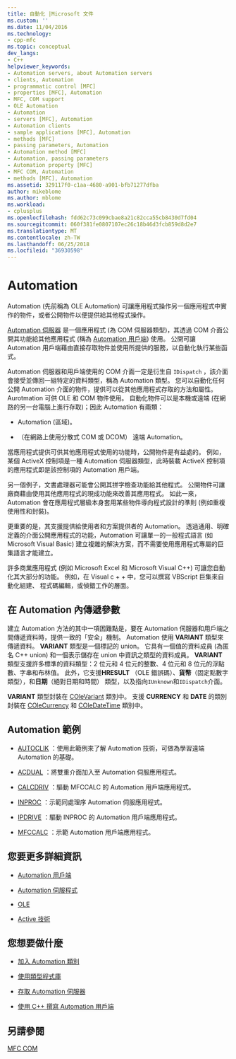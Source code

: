 ```yaml
---
title: 自動化 |Microsoft 文件
ms.custom: ''
ms.date: 11/04/2016
ms.technology:
- cpp-mfc
ms.topic: conceptual
dev_langs:
- C++
helpviewer_keywords:
- Automation servers, about Automation servers
- clients, Automation
- programmatic control [MFC]
- properties [MFC], Automation
- MFC, COM support
- OLE Automation
- Automation
- servers [MFC], Automation
- Automation clients
- sample applications [MFC], Automation
- methods [MFC]
- passing parameters, Automation
- Automation method [MFC]
- Automation, passing parameters
- Automation property [MFC]
- MFC COM, Automation
- methods [MFC], Automation
ms.assetid: 329117f0-c1aa-4680-a901-bfb71277dfba
author: mikeblome
ms.author: mblome
ms.workload:
- cplusplus
ms.openlocfilehash: fdd62c73c099cbae8a21c82cca55cb8430d7fd04
ms.sourcegitcommit: 060f381fe0807107ec26c18b46d3fcb859d8d2e7
ms.translationtype: MT
ms.contentlocale: zh-TW
ms.lasthandoff: 06/25/2018
ms.locfileid: "36930598"
---
```

# <a name="automation"></a>Automation
Automation (先前稱為 OLE Automation) 可讓應用程式操作另一個應用程式中實作的物件，或者公開物件以便提供給其他程式操作。  
  
 [Automation 伺服器](../mfc/automation-servers.md) 是一個應用程式 (為 COM 伺服器類型)，其透過 COM 介面公開其功能給其他應用程式 (稱為 [Automation 用戶端](../mfc/automation-clients.md)) 使用。 公開可讓 Automation 用戶端藉由直接存取物件並使用所提供的服務，以自動化執行某些函式。  
  
 Automation 伺服器和用戶端使用的 COM 介面一定是衍生自 `IDispatch` ，該介面會接受並傳回一組特定的資料類型，稱為 Automation 類型。 您可以自動化任何公開 Automation 介面的物件，提供可以從其他應用程式存取的方法和屬性。 Aurotmation 可供 OLE 和 COM 物件使用。 自動化物件可以是本機或遠端 (在網路的另一台電腦上進行存取)；因此 Automation 有兩類：  
  
-   Automation (區域)。  
  
-   （在網路上使用分散式 COM 或 DCOM） 遠端 Automation。  
  
 當應用程式提供可供其他應用程式使用的功能時，公開物件是有益處的。 例如，某個 ActiveX 控制項是一種 Automation 伺服器類型，此時裝載 ActiveX 控制項的應用程式即是該控制項的 Automation 用戶端。  
  
 另一個例子，文書處理器可能會公開其拼字檢查功能給其他程式。 公開物件可讓廠商藉由使用其他應用程式的現成功能來改善其應用程式。 如此一來，Automation 會在應用程式層級本身套用某些物件導向程式設計的準則 (例如重複使用性和封裝)。  
  
 更重要的是，其支援提供給使用者和方案提供者的 Automation。 透過通用、明確定義的介面公開應用程式的功能，Automation 可讓單一的一般程式語言 (如 Microsoft Visual Basic) 建立複雜的解決方案，而不需要使用應用程式專屬的巨集語言才能建立。  
  
 許多商業應用程式 (例如 Microsoft Excel 和 Microsoft Visual C++) 可讓您自動化其大部分的功能。 例如，在 Visual c + + 中，您可以撰寫 VBScript 巨集來自動化組建、 程式碼編輯，或偵錯工作的層面。  
  
##  <a name="_core_passing_parameters_in_automation"></a> 在 Automation 內傳遞參數  
 建立 Automation 方法的其中一項困難點是，要在 Automation 伺服器和用戶端之間傳遞資料時，提供一致的「安全」機制。 Automation 使用 **VARIANT** 類型來傳遞資料。 **VARIANT** 類型是一個標記的 union。 它具有一個值的資料成員 (為匿名 C++ union) 和一個表示儲存在 union 中資訊之類型的資料成員。 **VARIANT** 類型支援許多標準的資料類型：2 位元和 4 位元的整數、4 位元和 8 位元的浮點數、字串和布林值。 此外，它支援**HRESULT** （OLE 錯誤碼）、**貨幣**（固定點數字類型），和**日期**（絕對日期和時間） 類型，以及指向`IUnknown`和`IDispatch`介面。  
  
 **VARIANT** 類型封裝在 [COleVariant](../mfc/reference/colevariant-class.md) 類別中。 支援 **CURRENCY** 和 **DATE** 的類別封裝在 [COleCurrency](../mfc/reference/colecurrency-class.md) 和 [COleDateTime](../atl-mfc-shared/reference/coledatetime-class.md) 類別中。  
  
## <a name="automation-samples"></a>Automation 範例  
  
-   [AUTOCLIK](../visual-cpp-samples.md) ：使用此範例來了解 Automation 技術，可做為學習遠端 Automation 的基礎。  
  
-   [ACDUAL](../visual-cpp-samples.md) ：將雙重介面加入至 Automation 伺服應用程式。  
  
-   [CALCDRIV](../visual-cpp-samples.md) ：驅動 MFCCALC 的 Automation 用戶端應用程式。  
  
-   [INPROC](../visual-cpp-samples.md) ：示範同處理序 Automation 伺服應用程式。  
  
-   [IPDRIVE](../visual-cpp-samples.md) ：驅動 INPROC 的 Automation 用戶端應用程式。  
  
-   [MFCCALC](../visual-cpp-samples.md) ：示範 Automation 用戶端應用程式。  
  
## <a name="what-do-you-want-to-know-more-about"></a>您要更多詳細資訊  
  
-   [Automation 用戶端](../mfc/automation-clients.md)  
  
-   [Automation 伺服程式](../mfc/automation-servers.md)  
  
-   [OLE](../mfc/ole-in-mfc.md)  
  
-   [Active 技術](../mfc/mfc-com.md)  
  
## <a name="what-do-you-want-to-do"></a>您想要做什麼  
  
-   [加入 Automation 類別](../mfc/automation-servers.md)  
  
-   [使用類型程式庫](../mfc/automation-clients-using-type-libraries.md)  
   
-   [存取 Automation 伺服器](../mfc/automation-servers.md)  
  
-   [使用 C++ 撰寫 Automation 用戶端](../mfc/automation-clients.md)  
  
## <a name="see-also"></a>另請參閱  
 [MFC COM](../mfc/mfc-com.md)
